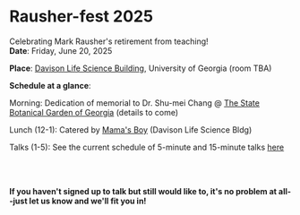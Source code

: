 # Rausher-fest 2025
Celebrating Mark Rausher's retirement from teaching!
<br>
**Date**: Friday, June 20, 2025

**Place**: [Davison Life Science Building](https://www.google.com/maps/place/University+of+Georgia+Davison+Life+Sciences+Complex/@33.9427801,-83.3720977,1028m/data=!3m2!1e3!4b1!4m6!3m5!1s0x88f66ce4c0e2914f:0x90cda478a2bc8c3d!8m2!3d33.9427801!4d-83.3720977!16s%2Fg%2F11f315h4t8?entry=ttu&g_ep=EgoyMDI1MDUyNy4wIKXMDSoASAFQAw%3D%3D), University of Georgia (room TBA)

**Schedule at a glance**:

Morning: Dedication of memorial to Dr. Shu-mei Chang @ [The State Botanical Garden of Georgia](https://botgarden.uga.edu/) (details to come)

Lunch (12-1): Catered by [Mama's Boy](https://www.mamasboyathens.com/) (Davison Life Science Bldg)

Talks (1-5): See the current schedule of 5-minute and 15-minute talks [here](https://docs.google.com/document/d/1ns1FphggLR8k4Z2l7IHPhRqHyKUL5EA-D-9aJFfZzh4/edit?tab=t.0)

  <br></br>
  

**If you haven't signed up to talk but still would like to, it's no problem at all--just let us know and we'll fit you in!**
